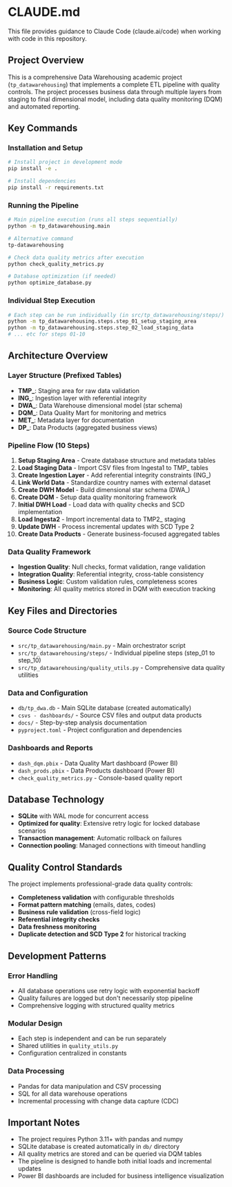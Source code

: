 # CLAUDE.md

This file provides guidance to Claude Code (claude.ai/code) when working with code in this repository.

## Project Overview

This is a comprehensive Data Warehousing academic project (`tp_datawarehousing`) that implements a complete ETL pipeline with quality controls. The project processes business data through multiple layers from staging to final dimensional model, including data quality monitoring (DQM) and automated reporting.

## Key Commands

### Installation and Setup
```bash
# Install project in development mode
pip install -e .

# Install dependencies
pip install -r requirements.txt
```

### Running the Pipeline
```bash
# Main pipeline execution (runs all steps sequentially)
python -m tp_datawarehousing.main

# Alternative command
tp-datawarehousing

# Check data quality metrics after execution
python check_quality_metrics.py

# Database optimization (if needed)
python optimize_database.py
```

### Individual Step Execution
```bash
# Each step can be run individually (in src/tp_datawarehousing/steps/)
python -m tp_datawarehousing.steps.step_01_setup_staging_area
python -m tp_datawarehousing.steps.step_02_load_staging_data
# ... etc for steps 01-10
```

## Architecture Overview

### Layer Structure (Prefixed Tables)
- **TMP_**: Staging area for raw data validation
- **ING_**: Ingestion layer with referential integrity 
- **DWA_**: Data Warehouse dimensional model (star schema)
- **DQM_**: Data Quality Mart for monitoring and metrics
- **MET_**: Metadata layer for documentation
- **DP_**: Data Products (aggregated business views)

### Pipeline Flow (10 Steps)
1. **Setup Staging Area** - Create database structure and metadata tables
2. **Load Staging Data** - Import CSV files from Ingesta1 to TMP_ tables
3. **Create Ingestion Layer** - Add referential integrity constraints (ING_)
4. **Link World Data** - Standardize country names with external dataset
5. **Create DWH Model** - Build dimensional star schema (DWA_)
6. **Create DQM** - Setup data quality monitoring framework
7. **Initial DWH Load** - Load data with quality checks and SCD implementation
8. **Load Ingesta2** - Import incremental data to TMP2_ staging
9. **Update DWH** - Process incremental updates with SCD Type 2
10. **Create Data Products** - Generate business-focused aggregated tables

### Data Quality Framework
- **Ingestion Quality**: Null checks, format validation, range validation
- **Integration Quality**: Referential integrity, cross-table consistency
- **Business Logic**: Custom validation rules, completeness scores
- **Monitoring**: All quality metrics stored in DQM with execution tracking

## Key Files and Directories

### Source Code Structure
- `src/tp_datawarehousing/main.py` - Main orchestrator script
- `src/tp_datawarehousing/steps/` - Individual pipeline steps (step_01 to step_10)
- `src/tp_datawarehousing/quality_utils.py` - Comprehensive data quality utilities

### Data and Configuration
- `db/tp_dwa.db` - Main SQLite database (created automatically)
- `csvs - dashboards/` - Source CSV files and output data products
- `docs/` - Step-by-step analysis documentation
- `pyproject.toml` - Project configuration and dependencies

### Dashboards and Reports
- `dash_dqm.pbix` - Data Quality Mart dashboard (Power BI)
- `dash_prods.pbix` - Data Products dashboard (Power BI)
- `check_quality_metrics.py` - Console-based quality report

## Database Technology

- **SQLite** with WAL mode for concurrent access
- **Optimized for quality**: Extensive retry logic for locked database scenarios
- **Transaction management**: Automatic rollback on failures
- **Connection pooling**: Managed connections with timeout handling

## Quality Control Standards

The project implements professional-grade data quality controls:
- **Completeness validation** with configurable thresholds
- **Format pattern matching** (emails, dates, codes)
- **Business rule validation** (cross-field logic)
- **Referential integrity checks**
- **Data freshness monitoring**
- **Duplicate detection and SCD Type 2** for historical tracking

## Development Patterns

### Error Handling
- All database operations use retry logic with exponential backoff
- Quality failures are logged but don't necessarily stop pipeline
- Comprehensive logging with structured quality metrics

### Modular Design
- Each step is independent and can be run separately
- Shared utilities in `quality_utils.py`
- Configuration centralized in constants

### Data Processing
- Pandas for data manipulation and CSV processing
- SQL for all data warehouse operations
- Incremental processing with change data capture (CDC)

## Important Notes

- The project requires Python 3.11+ with pandas and numpy
- SQLite database is created automatically in `db/` directory
- All quality metrics are stored and can be queried via DQM tables
- The pipeline is designed to handle both initial loads and incremental updates
- Power BI dashboards are included for business intelligence visualization